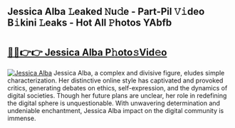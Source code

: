 ## Jessica Alba 𝙻eaked 𝙽u𝚍e - Part-Pil 𝚅𝚒deo B𝚒kini 𝙻eaks - Hot All 𝙿hotos YAbfb

# <h2><a href="http://ld3el6.urlbe.top/?page=Jessica+Alba">🔗🔗👉👉 Jessica Alba P𝚑oto𝚜Vid𝚎o</a></h2>

[![Jessica Alba](https://i.imgur.com/eBuTRDB.gif)](http://ld3el6.urlbe.top/?page=Jessica+Alba)
Jessica Alba, a complex and divisive figure, eludes simple characterization. Her distinctive online style has captivated and provoked critics, generating debates on ethics, self-expression, and the dynamics of digital societies. Though her future plans are unclear, her role in redefining the digital sphere is unquestionable. With unwavering determination and undeniable enchantment, Jessica Alba impact on the digital community is immense.
